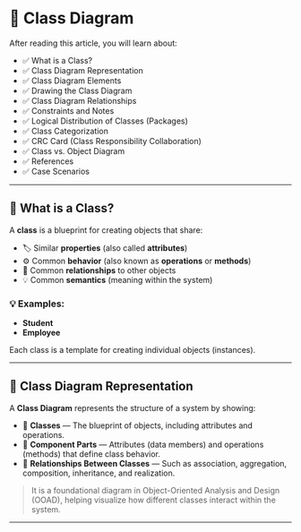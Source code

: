 # 📘 Class Diagram

After reading this article, you will learn about:

- ✅ What is a Class?
- ✅ Class Diagram Representation
- ✅ Class Diagram Elements
- ✅ Drawing the Class Diagram
- ✅ Class Diagram Relationships
- ✅ Constraints and Notes
- ✅ Logical Distribution of Classes (Packages)
- ✅ Class Categorization
- ✅ CRC Card (Class Responsibility Collaboration)
- ✅ Class vs. Object Diagram
- ✅ References
- ✅ Case Scenarios

---

## 🧠 What is a Class?

A **class** is a blueprint for creating objects that share:

- 🏷️ Similar **properties** (also called **attributes**)
- ⚙️ Common **behavior** (also known as **operations** or **methods**)
- 🔗 Common **relationships** to other objects
- 💡 Common **semantics** (meaning within the system)

### 💡 Examples:
- **Student**
- **Employee**

Each class is a template for creating individual objects (instances).

---

## 🌟 Class Diagram Representation

A **Class Diagram** represents the structure of a system by showing:

- 🧱 **Classes** — The blueprint of objects, including attributes and operations.
- 🧩 **Component Parts** — Attributes (data members) and operations (methods) that define class behavior.
- 🔗 **Relationships Between Classes** — Such as association, aggregation, composition, inheritance, and realization.

> It is a foundational diagram in Object-Oriented Analysis and Design (OOAD), helping visualize how different classes interact within the system.







---
